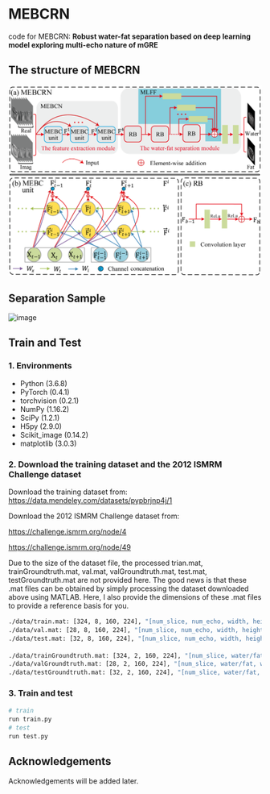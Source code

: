 # MEBCRN
code for MEBCRN: **Robust water-fat separation based on deep learning model exploring multi-echo nature of mGRE**

## The structure of MEBCRN 
![image](https://github.com/18573462816/MEBCRN/blob/master/MEBCRN.png)



## Separation Sample

![image](https://github.com/18573462816/MEBCRN/blob/master/separation_sample.png)

## Train and Test

### 1. Environments

- Python (3.6.8)
- PyTorch (0.4.1)
- torchvision (0.2.1)
- NumPy (1.16.2)
- SciPy (1.2.1)
- H5py (2.9.0)
- Scikit_image (0.14.2)
- matplotlib (3.0.3)

### 2. Download the training dataset and the 2012 ISMRM Challenge dataset

Download the training dataset from:
https://data.mendeley.com/datasets/pypbrjnp4j/1

Download the 2012 ISMRM Challenge dataset from:

https://challenge.ismrm.org/node/4

https://challenge.ismrm.org/node/49

Due to the size of the dataset file, the processed trian.mat, trainGroundtruth.mat, val.mat, valGroundtruth.mat, test.mat, testGroundtruth.mat are not provided here. The good news is that these .mat files can be obtained by simply processing the dataset downloaded above using MATLAB. Here, I also provide the dimensions of these .mat files to provide a reference basis for you.

```bash
./data/train.mat: [324, 8, 160, 224], "[num_slice, num_echo, width, height]", complex data
./data/val.mat: [28, 8, 160, 224], "[num_slice, num_echo, width, height]", complex data
./data/test.mat: [32, 8, 160, 224], "[num_slice, num_echo, width, height]", complex data 

./data/trainGroundtruth.mat: [324, 2, 160, 224], "[num_slice, water/fat, width, height]", complex data 
./data/valGroundtruth.mat: [28, 2, 160, 224], "[num_slice, water/fat, width, height]", complex data  
./data/testGroundtruth.mat: [32, 2, 160, 224], "[num_slice, water/fat, width, height]", complex data 
```
### 3. Train and test 

```bash
# train
run train.py
# test
run test.py
```

## Acknowledgements

Acknowledgements will be added later.

